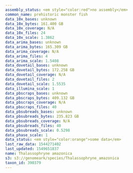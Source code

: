 ```yaml
---
assembly_status: <em style="color:red">no assembly</em>
common_name: prehistoric monster fish
data_10x_bases: unknown
data_10x_bytes: 161.400 GB
data_10x_coverage: N/A
data_10x_files: 24
data_10x_scale: 1.3862
data_arima_bases: unknown
data_arima_bytes: 165.309 GB
data_arima_coverage: N/A
data_arima_files: 4
data_arima_scale: 1.5408
data_dovetail_bases: unknown
data_dovetail_bytes: 172.258 GB
data_dovetail_coverage: N/A
data_dovetail_files: 2
data_dovetail_scale: 1.5535
data_illumina_scale: 1
data_pbscraps_bases: unknown
data_pbscraps_bytes: 409.132 GB
data_pbscraps_coverage: N/A
data_pbscraps_files: 40
data_pbsubreads_bases: unknown
data_pbsubreads_bytes: 235.823 GB
data_pbsubreads_coverage: N/A
data_pbsubreads_files: 40
data_pbsubreads_scale: 0.5298
data_phase_scale: 1
data_status: <em style="color:orange">some data</em>
last_raw_data: 1544271402
last_updated: 1549651837
name: Thalassophryne amazonica
s3: s3://genomeark/species/Thalassophryne_amazonica
taxon_id: 390379
---
```

